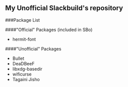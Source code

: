 My Unofficial Slackbuild's repository
-------------------------------------

###Package List

####"Official" Packages (included in SBo)
* hermit-font

####"Unofficial" Packages
* Bullet
* DeaDBeeF
* libxdg-basedir
* wificurse
* Tagaini Jisho
